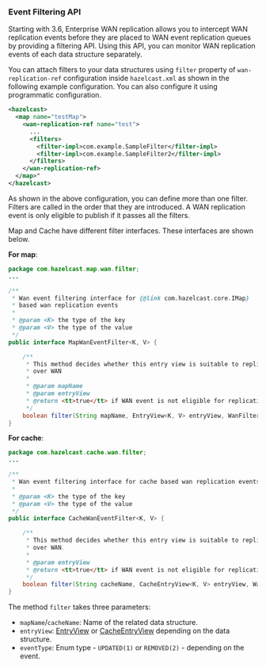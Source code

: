 
### Event Filtering API

Starting with 3.6, Enterprise WAN replication allows you to intercept WAN replication events before they are placed to
WAN event replication queues by providing a filtering API. Using this API, you can monitor WAN replication events of each data structure
separately.

You can attach filters to your data structures using  `filter` property of `wan-replication-ref` configuration inside `hazelcast.xml` as shown in the following example configuration. You can also configure it using programmatic configuration.

```xml
<hazelcast>
  <map name="testMap">
    <wan-replication-ref name="test">
      ...
      <filters>
        <filter-impl>com.example.SampleFilter</filter-impl>
        <filter-impl>com.example.SampleFilter2</filter-impl>
      </filters>
    </wan-replication-ref>
  </map>"
</hazelcast>
```

As shown in the above configuration, you can define more than one filter. Filters are called in the order that they are introduced.
A WAN replication event is only eligible to publish if it passes all the filters.

Map and Cache have different filter interfaces. These interfaces are shown below.

**For map**:

```java
package com.hazelcast.map.wan.filter;
...

/**
 * Wan event filtering interface for {@link com.hazelcast.core.IMap}
 * based wan replication events
 *
 * @param <K> the type of the key
 * @param <V> the type of the value
 */
public interface MapWanEventFilter<K, V> {

    /**
     * This method decides whether this entry view is suitable to replicate
     * over WAN
     *
     * @param mapName
     * @param entryView
     * @return <tt>true</tt> if WAN event is not eligible for replication
     */
    boolean filter(String mapName, EntryView<K, V> entryView, WanFilterEventType eventType);
}
``` 

**For cache**:

```java
package com.hazelcast.cache.wan.filter;
...

/**
 * Wan event filtering interface for cache based wan replication events
 *
 * @param <K> the type of the key
 * @param <V> the type of the value
 */
public interface CacheWanEventFilter<K, V> {

    /**
     * This method decides whether this entry view is suitable to replicate
     * over WAN.
     *
     * @param entryView
     * @return <tt>true</tt> if WAN event is not eligible for replication.
     */
    boolean filter(String cacheName, CacheEntryView<K, V> entryView, WanFilterEventType eventType);
}
```

The method `filter` takes three parameters:

- `mapName`/`cacheName`: Name of the related data structure.
- `entryView`: [EntryView](https://github.com/hazelcast/hazelcast/blob/master/hazelcast/src/main/java/com/hazelcast/core/EntryView.java) 
or [CacheEntryView](https://github.com/hazelcast/hazelcast/blob/master/hazelcast/src/main/java/com/hazelcast/cache/CacheEntryView.java) depending on the data structure.
- `eventType`: Enum type - `UPDATED(1)` or `REMOVED(2)` - depending on the event.

